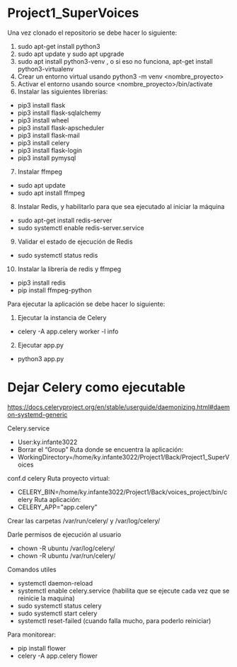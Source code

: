 # Project1_SuperVoices

Una vez clonado el repositorio se debe hacer lo siguiente:

1. sudo apt-get install python3
2. sudo apt update y sudo apt upgrade
3. sudo apt install python3-venv , o si eso no funciona, apt-get install python3-virtualenv
4. Crear un entorno virtual usando python3 -m venv <nombre_proyecto>
5. Activar el entorno usando source <nombre_proyecto>/bin/activate
6. Instalar las siguientes librerías:
  - pip3 install flask
  - pip3 install flask-sqlalchemy
  - pip3 install wheel
  - pip3 install flask-apscheduler 
  - pip3 install flask-mail
  - pip3 install celery
  - pip3 install flask-login
  - pip3 install pymysql
7. Instalar ffmpeg
  - sudo apt update
  - sudo apt install ffmpeg
8. Instalar Redis, y habilitarlo para que sea ejecutado al iniciar la máquina
  - sudo apt-get install redis-server
  - sudo systemctl enable redis-server.service
9. Validar el estado de ejecución de Redis
  - sudo systemctl status redis
10. Instalar la librería de redis y ffmpeg
  - pip3 install redis
  - pip install ffmpeg-python

Para ejecutar la aplicación se debe hacer lo siguiente:
1. Ejecutar la instancia de Celery
  - celery -A app.celery worker -l info
2. Ejecutar app.py
  - python3 app.py

# Dejar Celery como ejecutable

https://docs.celeryproject.org/en/stable/userguide/daemonizing.html#daemon-systemd-generic

Celery.service
- User:ky.infante3022
- Borrar el “Group”
Ruta donde se encuentra la aplicación:
- WorkingDirectory=/home/ky.infante3022/Project1/Back/Project1_SuperVoices

conf.d celery
Ruta proyecto virtual:
- CELERY_BIN=/home/ky.infante3022/Project1/Back/voices_project/bin/celery
Ruta aplicación:
- CELERY_APP="app.celery”

Crear las carpetas /var/run/celery/ y /var/log/celery/

Darle permisos de ejecución al usuario
- chown -R ubuntu /var/log/celery/
- chown -R ubuntu /var/run/celery/

Comandos utiles
- systemctl daemon-reload
- systemctl enable celery.service (habilita que se ejecute cada vez que se reinicie la maquina)
- sudo systemctl status celery
- sudo systemctl start celery
- systemctl reset-failed (cuando falla mucho, para poderlo reiniciar)

Para monitorear:
- pip install flower
- celery -A app.celery flower

